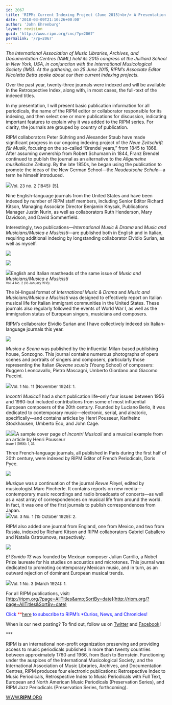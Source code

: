 ```yaml
---
id: 2067
title: 'RIPM: Current Indexing Project (June 2015)<br/> A Presentation by Nicoletta Betta, Associate Editor, RIPM'
date: '2018-03-09T21:10:26+00:00'
author: 'John Ehrenburg'
layout: revision
guid: 'http://www.ripm.org/cnc/?p=2067'
permalink: '/?p=2067'
---
```


*The International Association of Music Libraries, Archives, and Documentation Centres (IAML) held its 2015 congress at the Juilliard School in New York, USA, in conjunction with the International Musicological Society (IMS). At the gathering, on 25 June 2015, RIPM’s Associate Editor Nicoletta Betta spoke about our then current indexing projects.*

Over the past year, twenty-three journals were indexed and will be available in the Retrospective Index, along with, in most cases, the full-text of the indexed titles.

In my presentation, I will present basic publication information for all periodicals, the name of the RIPM editor or collaborator responsible for its indexing, and then select one or more publications for discussion, indicating important features to explain why it was added to the RIPM series. For clarity, the journals are grouped by country of publication.

RIPM collaborators Peter Sühring and Alexander Staub have made significant progress in our ongoing indexing project of the *Neue Zeitschrift für Musik*, focusing on the so-called “Brendel years,” from 1845 to 1868. After assuming ownership from Robert Schumann in 1844, Franz Brendel continued to publish the journal as an alternative to the *Allgemeine musikalische Zeitung*. By the late 1850s, he began using the publication to promote the ideas of the New German School—the *Neudeutsche Schule*—a term he himself introduced.

![](http://www.ripm.org/cnc/wp-content/uploads/2018/03/1-IAML-2015.jpg)<span style="font-size: 10pt;">Vol. 23 no. 2 (1845): \[5\].</span>

Nine English-language journals from the United States and have been indexed by number of RIPM staff members, including Senior Editor Richard Kitson, Managing Associate Director Benjamin Knysak, Publications Manager Justin Nurin, as well as collaborators Ruth Henderson, Mary Davidson, and David Sommerfield.

Interestingly, two publications—*International Music &amp; Drama* and *Music* *and Musicians/Musica e Musicisti*—are published both in English and in Italian, requiring additional indexing by longstanding collaborator Elvidio Surian, as well as myself.

![](http://www.ripm.org/cnc/wp-content/uploads/2018/03/2-IAML-2015.jpg)

![](http://www.ripm.org/cnc/wp-content/uploads/2018/03/3.2-IAMl-2015.jpg)

![](http://www.ripm.org/cnc/wp-content/uploads/2018/03/4.2-IAML-2015.jpg)English and Italian mastheads of the same issue of *Music and Musicians/Musica e Musicisti*  
<span style="font-size: 70%;">Vol. 4 No. 2 (18 January 1918).</span>

The bi-lingual format of *International Music &amp; Drama* and *Music and Musicians/Musica e Musicisti* was designed to effectively report on Italian musical life for Italian immigrant communities in the United States. These journals also regularly followed the events of World War I, as well as the immigration status of European singers, musicians and composers.

RIPM’s collaborator Elvidio Surian and I have collectively indexed six Italian-language journals this year.

![](http://www.ripm.org/cnc/wp-content/uploads/2018/03/5.2-IAML-2015.jpg)

*Musica e Scena* was published by the influential Milan-based publishing house, Sonzogno. This journal contains numerous photographs of opera scenes and portraits of singers and composers, particularly those representing the Italian *Giovane scuola* (Young School) of composers: Ruggero Leoncavallo, Pietro Mascagni, Umberto Giordano and Giacomo Puccini.

![](http://www.ripm.org/cnc/wp-content/uploads/2018/03/6-IAML-2015.jpg)<span style="font-size: 10pt;">Vol. 1 No. 11 (November 1924): 1.</span>

*Incontri Musicali* had a short publication life–only four issues between 1956 and 1960–but included contributions from some of most influential European composers of the 20th century. Founded by Luciano Berio, it was dedicated to contemporary music—electronic, serial, and aleatoric, specifically—and contains articles by Henri Pousseur, Karlheinz Stockhausen, Umberto Eco, and John Cage.

![](http://www.ripm.org/cnc/wp-content/uploads/2018/03/7-IAMl-2015.jpg)![](http://www.ripm.org/cnc/wp-content/uploads/2018/03/8-IAML-2017.jpg)A sample cover page of *Incontri Musicali* and a musical example from an article by Henri Pousseur  
<span style="font-size: 70%;">Issue 1 (1956): 1, 31.</span>

Three French-language journals, all published in Paris during the first half of 20th century, were indexed by RIPM Editor of French Periodicals, Doris Pyee.

![](http://www.ripm.org/cnc/wp-content/uploads/2018/03/9-IAML-2015.jpg)

*Musique* was a continuation of the journal *Revue Pleyel*, edited by musicologist Marc Pincherle. It contains reports on new media—contemporary music recordings and radio broadcasts of concerts—as well as a vast array of correspondences on musical life from around the world. In fact, it was one of the first journals to publish correspondences from Japan.  
![](http://www.ripm.org/cnc/wp-content/uploads/2018/03/10-IAML-2015.jpg)<span style="font-size: 10pt;">Vol. 3 No. 1 (15 October 1929): 2.</span>

RIPM also added one journal from England, one from Mexico, and two from Russia, indexed by Richard Kitson and RIPM collaborators Gabriel Caballero and Natalia Ostroumova, respectively.

![](http://www.ripm.org/cnc/wp-content/uploads/2018/03/11-IAML-2015.jpg)

*El Sonido 13* was founded by Mexican composer Julian Carrillo, a Nobel Prize laureate for his studies on acoustics and microtones. This journal was dedicated to promoting contemporary Mexican music, and in turn, as an outward rejection of dominant European musical trends.

![](http://www.ripm.org/cnc/wp-content/uploads/2018/03/12-IAML-2015.jpg)<span style="font-size: 10pt;">Vol. 1 No. 3 (March 1924): 1.</span>

For all RIPM publications, visit:  
[http://ripm.org/?page=AllTitles&amp;SortBy=date](http://ripm.org/?page=AllTitles&SortBy=date)

<span style="color: #0000ff;">Click <span style="color: #ff0000;">**[here](http://ripm.org/?page=cncsubscribe) </span>to subscribe to RIPM’s *Curios, News, and Chronicles! </span>

When is our next posting? To find out, follow us on [Twitter](https://twitter.com/RIPMCenter) and [Facebook](https://www.facebook.com/RIPMCenter/)!

\*\*\*

RIPM is an international non-profit organization preserving and providing access to music periodicals published in more than twenty countries between approximately 1760 and 1966, from Bach to Bernstein. Functioning under the auspices of the International Musicological Society, and the International Association of Music Libraries, Archives, and Documentation Centres, RIPM produces four electronic publications: Retrospective Index to Music Periodicals, Retrospective Index to Music Periodicals with Full Text, European and North American Music Periodicals (Preservation Series), and RIPM Jazz Periodicals (Preservation Series, forthcoming).

[WWW.**RIPM**.ORG](http://cts.vresp.com/c/?RIPMConsortiumLtd./606886bac9/3fdca83fa7/d715bbc74f)
